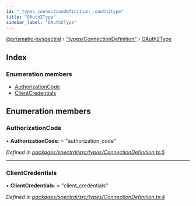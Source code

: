 ```yaml
---
id: "_types_connectiondefinition_.oauth2type"
title: "OAuth2Type"
sidebar_label: "OAuth2Type"
---
```


[@prismatic-io/spectral](../index.md) › ["types/ConnectionDefinition"](../modules/_types_connectiondefinition_.md) › [OAuth2Type](_types_connectiondefinition_.oauth2type.md)

## Index

### Enumeration members

* [AuthorizationCode](_types_connectiondefinition_.oauth2type.md#authorizationcode)
* [ClientCredentials](_types_connectiondefinition_.oauth2type.md#clientcredentials)

## Enumeration members

###  AuthorizationCode

• **AuthorizationCode**: = "authorization_code"

*Defined in [packages/spectral/src/types/ConnectionDefinition.ts:5](https://github.com/prismatic-io/spectral/blob/v7.6.2/packages/spectral/src/types/ConnectionDefinition.ts#L5)*

___

###  ClientCredentials

• **ClientCredentials**: = "client_credentials"

*Defined in [packages/spectral/src/types/ConnectionDefinition.ts:4](https://github.com/prismatic-io/spectral/blob/v7.6.2/packages/spectral/src/types/ConnectionDefinition.ts#L4)*
